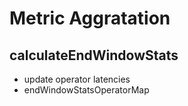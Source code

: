 # Metric Aggratation

## calculateEndWindowStats

- update operator latencies
- endWindowStatsOperatorMap 